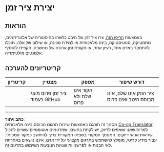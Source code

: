 <!--
CO_OP_TRANSLATOR_METADATA:
{
  "original_hash": "eb6e4d5afd1b21a57d2b9e6d0aac3969",
  "translation_date": "2025-09-05T19:43:42+00:00",
  "source_file": "1-Introduction/2-history-of-ML/assignment.md",
  "language_code": "he"
}
-->
# יצירת ציר זמן

## הוראות

באמצעות [הריפו הזה](https://github.com/Digital-Humanities-Toolkit/timeline-builder), צרו ציר זמן של היבט כלשהו בהיסטוריה של אלגוריתמים, מתמטיקה, סטטיסטיקה, בינה מלאכותית או למידת מכונה, או שילוב של אלה. תוכלו להתמקד באדם אחד, רעיון אחד, או תקופת זמן ארוכה של מחשבה. הקפידו להוסיף אלמנטים מולטימדיה.

## קריטריונים להערכה

| קריטריון | מצטיין                                          | מספק                                 | דורש שיפור                                                    |
| -------- | ----------------------------------------------- | ------------------------------------- | ------------------------------------------------------------- |
|          | ציר זמן פרוס מוצג כעמוד GitHub                  | הקוד אינו שלם ולא פרוס               | ציר הזמן אינו שלם, אינו מבוסס היטב ואינו פרוס                 |

---

**כתב ויתור**:  
מסמך זה תורגם באמצעות שירות תרגום מבוסס בינה מלאכותית [Co-op Translator](https://github.com/Azure/co-op-translator). למרות שאנו שואפים לדיוק, יש לקחת בחשבון שתרגומים אוטומטיים עשויים להכיל שגיאות או אי דיוקים. המסמך המקורי בשפתו המקורית צריך להיחשב כמקור סמכותי. עבור מידע קריטי, מומלץ להשתמש בתרגום מקצועי על ידי אדם. איננו נושאים באחריות לאי הבנות או לפרשנויות שגויות הנובעות משימוש בתרגום זה.